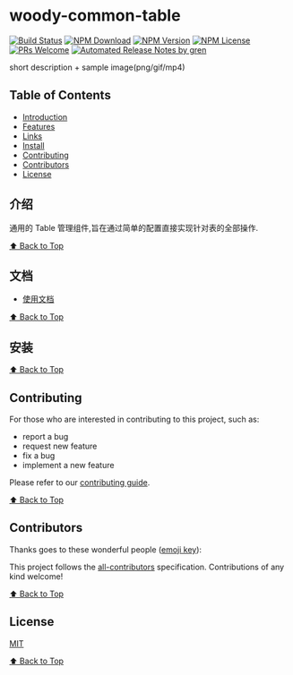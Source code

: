 # woody-common-table

[![Build Status](https://badgen.net/travis/woody.vip/woody-common-table/master)](https://travis-ci.com/woody.vip/woody-common-table)
[![NPM Download](https://badgen.net/npm/dm/@woody.vip/woody-common-table)](https://www.npmjs.com/package/@woody.vip/woody-common-table)
[![NPM Version](https://badgen.net/npm/v/@woody.vip/woody-common-table)](https://www.npmjs.com/package/@woody.vip/woody-common-table)
[![NPM License](https://badgen.net/npm/license/@woody.vip/woody-common-table)](https://github.com/woody.vip/woody-common-table/blob/master/LICENSE)
[![PRs Welcome](https://img.shields.io/badge/PRs-welcome-brightgreen.svg)](https://github.com/woody.vip/woody-common-table/pulls)
[![Automated Release Notes by gren](https://img.shields.io/badge/%F0%9F%A4%96-release%20notes-00B2EE.svg)](https://github-tools.github.io/github-release-notes/)

short description + sample image(png/gif/mp4)

## Table of Contents

- [Introduction](#introduction)
- [Features](#features)
- [Links](#links)
- [Install](#install)
- [Contributing](#contributing)
- [Contributors](#contributors)
- [License](#license)

## 介绍

通用的 Table 管理组件,旨在通过简单的配置直接实现针对表的全部操作.

[⬆ Back to Top](#table-of-contents)

## 文档

- [使用文档](./docs/basic.md)

[⬆ Back to Top](#table-of-contents)

## 安装

[⬆ Back to Top](#table-of-contents)

## Contributing

For those who are interested in contributing to this project, such as:

- report a bug
- request new feature
- fix a bug
- implement a new feature

Please refer to our [contributing guide](https://github.com/FEMessage/.github/blob/master/CONTRIBUTING.md).

[⬆ Back to Top](#table-of-contents)

## Contributors

Thanks goes to these wonderful people ([emoji key](https://allcontributors.org/docs/en/emoji-key)):

<!-- ALL-CONTRIBUTORS-LIST:START - Do not remove or modify this section -->
<!-- prettier-ignore -->
<!-- ALL-CONTRIBUTORS-LIST:END -->

This project follows the [all-contributors](https://github.com/all-contributors/all-contributors) specification. Contributions of any kind welcome!

[⬆ Back to Top](#table-of-contents)

## License

[MIT](./LICENSE)

[⬆ Back to Top](#table-of-contents)
